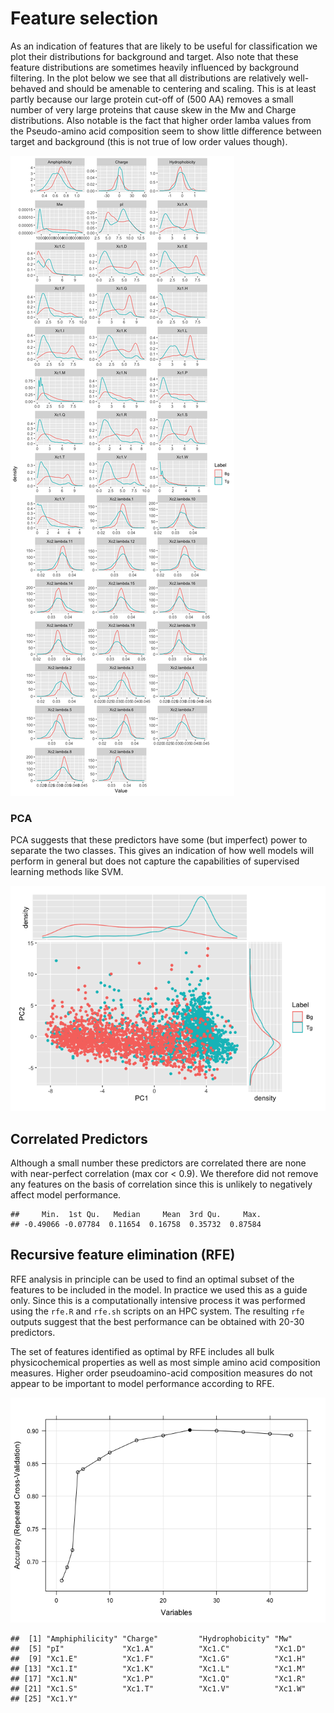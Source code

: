Feature selection
================

As an indication of features that are likely to be useful for
classification we plot their distributions for background and target.
Also note that these feature distributions are sometimes heavily
influenced by background filtering. In the plot below we see that all
distributions are relatively well-behaved and should be amenable to
centering and scaling. This is at least partly because our large protein
cut-off of (500 AA) removes a small number of very large proteins that
cause skew in the Mw and Charge distributions. Also notable is the fact
that higher order lamba values from the Pseudo-amino acid composition
seem to show little difference between target and background (this is
not true of low order values though).

![](03_feature_selection_files/figure-gfm/unnamed-chunk-2-1.png)<!-- -->

### PCA

PCA suggests that these predictors have some (but imperfect) power to
separate the two classes. This gives an indication of how well models
will perform in general but does not capture the capabilities of
supervised learning methods like SVM.

![](03_feature_selection_files/figure-gfm/unnamed-chunk-3-1.png)<!-- -->

## Correlated Predictors

Although a small number these predictors are correlated there are none
with near-perfect correlation (max cor \< 0.9). We therefore did not
remove any features on the basis of correlation since this is unlikely
to negatively affect model performance.

    ##     Min.  1st Qu.   Median     Mean  3rd Qu.     Max. 
    ## -0.49066 -0.07784  0.11654  0.16758  0.35732  0.87584

## Recursive feature elimination (RFE)

RFE analysis in principle can be used to find an optimal subset of the
features to be included in the model. In practice we used this as a
guide only. Since this is a computationally intensive process it was
performed using the `rfe.R` and `rfe.sh` scripts on an HPC system. The
resulting `rfe` outputs suggest that the best performance can be
obtained with 20-30 predictors.

The set of features identified as optimal by RFE includes all bulk
physicochemical properties as well as most simple amino acid composition
measures. Higher order pseudoamino-acid composition measures do not
appear to be important to model performance according to
    RFE.

![](03_feature_selection_files/figure-gfm/unnamed-chunk-5-1.png)<!-- -->

    ##  [1] "Amphiphilicity" "Charge"         "Hydrophobicity" "Mw"            
    ##  [5] "pI"             "Xc1.A"          "Xc1.C"          "Xc1.D"         
    ##  [9] "Xc1.E"          "Xc1.F"          "Xc1.G"          "Xc1.H"         
    ## [13] "Xc1.I"          "Xc1.K"          "Xc1.L"          "Xc1.M"         
    ## [17] "Xc1.N"          "Xc1.P"          "Xc1.Q"          "Xc1.R"         
    ## [21] "Xc1.S"          "Xc1.T"          "Xc1.V"          "Xc1.W"         
    ## [25] "Xc1.Y"
